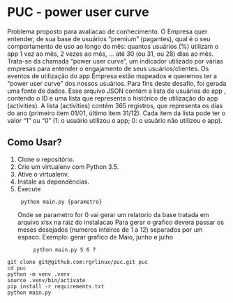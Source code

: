 # PUC - power user curve
Problema proposto para avaliacao de conhecimento.
O Empresa quer entender, de sua base de usuários “premium” (pagantes), qual é o seu
comportamento de uso ao longo do mês: quantos usuários (%) utilizam o app 1 vez ao mês, 2
vezes ao mês, ... até 30 (ou 31, ou 28) dias ao mês. Trata-se da chamada “power user
curve”, um indicador utilizado por várias empresas para entender o engajamento de seus
usuários/clientes.
Os eventos de utilização do app Empresa estão mapeados e queremos ter a “power user curve”
dos nossos usuários. Para fins deste desafio, foi gerada uma fonte de dados.
Esse arquivo JSON contém a lista de usuários do app , contendo o ID e uma lista que
representa o histórico de utilização do app (activities).
A lista (activities) contém 365 registros, que representa os dias do ano (primeiro item 01/01,
último item 31/12). Cada item da lista pode ter o valor “1” ou “0” (1: o usuário utilizou o app; 0: o
usuário não utilizou o app).


## Como Usar?

1. Clone o repositório.
2. Crie um virtualenv com Python 3.5.
3. Ative o virtualenv.
4. Instale as dependências.
6. Execute
   ```console
    python main.py {parametro}
   ```
    Onde se parametro for 0 vai gerar um relatorio da base tratada em arquivo xlsx na raiz do instalacao
    Para gerar o grafico devera passar os meses desejados (numeros inteiros de 1 a 12) separados por um espaco.
    Exemplo: gerar grafico de Maio, junho e julho
   ```console
        python main.py 5 6 7
   ```   
```console
git clone git@github.com:rgrlinux/puc.git puc
cd puc
python -m venv .venv
source .venv/bin/activate
pip install -r requirements.txt
python main.py 
```